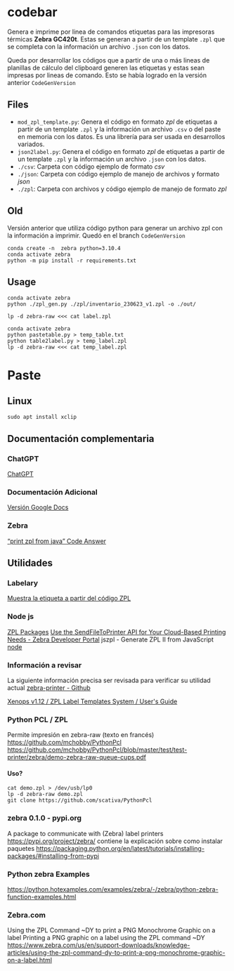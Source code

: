 # codebar
Genera e imprime por linea de comandos etiquetas para las impresoras térmicas __Zebra GC420t__. Estas se generan a partir de un template `.zpl` que se completa con la información un archivo `.json` con los datos.

Queda por desarrollar los códigos que a partir de una o más lineas de planillas de cálculo del clipboard generen las etiquetas y estas sean impresas por lineas de comando. Esto se había logrado en la versión anterior `CodeGenVersion`

## Files
- `mod_zpl_template.py`: Genera el código en formato _zpl_ de etiquetas a partir de un template `.zpl` y la información un archivo `.csv` o del paste en memoria con los datos. Es una librería para ser usada en desarrollos variados.
- `json2label.py`: Genera el código en formato _zpl_ de etiquetas a partir de un template `.zpl` y la información un archivo `.json` con los datos.
- `./csv`: Carpeta con código ejemplo de formato _csv_
- `./json`: Carpeta con código ejemplo de manejo de archivos y formato _json_
- `./zpl`: Carpeta con archivos y código ejemplo de manejo de formato _zpl_

## Old
Versión anterior que utiliza código python para generar un archivo zpl con la información a imprimir. Quedó en el branch `CodeGenVersion`


```
conda create -n  zebra python=3.10.4
conda activate zebra
python -m pip install -r requirements.txt 
```


## Usage
```
conda activate zebra
python ./zpl_gen.py ./zpl/inventario_230623_v1.zpl -o ./out/
```

```
lp -d zebra-raw <<< cat label.zpl
```

```
conda activate zebra
python pastetable.py > temp_table.txt
python table2label.py > temp_label.zpl
lp -d zebra-raw <<< cat temp_label.zpl
```

# Paste

## Linux
```
sudo apt install xclip 
```

## Documentación complementaria
### ChatGPT
[ChatGPT](https://chat.openai.com/c/64f4dc11-522e-4ad1-8f10-6e7b429ff514)
### Documentación Adicional
[Versión Google Docs](https://docs.google.com/document/d/1KEMTndB9a6GAG9w_y4i5BaqnAcqN8ZQys83Q_9N4GOU/edit?usp=sharing)
### Zebra
[“print zpl from java” Code Answer](https://www.codegrepper.com/code-examples/java/print+zpl+from+java)

## Utilidades
### Labelary
[Muestra la etiqueta a partir del código ZPL](http://labelary.com/viewer.html)
### Node js
[ZPL Packages](ttps://npm.io/search/keyword:ZPL)
[Use the SendFileToPrinter API for Your Cloud-Based Printing Needs - Zebra Developer Portal](https://npm.io/search/keyword:ZPL)
jszpl - Generate ZPL II from JavaScript
[node](https://www.npmjs.com/package/jszpl?activeTab=readme)


### Información a revisar
La siguiente información precisa ser revisada para verificar su utilidad actual
[zebra-printer - Github](https://github.services.devops.takamol.support/topics/zebra-printer)

[Xenops v1.12 / ZPL Label Templates System / User's Guide](https://github.com/latitov/ZPL-Label-Templates)

### Python PCL / ZPL
Permite impresión en zebra-raw (texto en francés)
https://github.com/mchobby/PythonPcl
https://github.com/mchobby/PythonPcl/blob/master/test/test-printer/zebra/demo-zebra-raw-queue-cups.pdf

#### Uso?
```
cat demo.zpl > /dev/usb/lp0
lp -d zebra-raw demo.zpl
git clone https://github.com/scativa/PythonPcl
```

### zebra 0.1.0 - pypi.org
A package to communicate with (Zebra) label printers
https://pypi.org/project/zebra/
contiene la explicación sobre como instalar paquetes
https://packaging.python.org/en/latest/tutorials/installing-packages/#installing-from-pypi

### Python zebra Examples
https://python.hotexamples.com/examples/zebra/-/zebra/python-zebra-function-examples.html

### Zebra.com
Using the ZPL Command ~DY to print a PNG Monochrome Graphic on a label
Printing a PNG graphic on a label using the ZPL command ~DY
https://www.zebra.com/us/en/support-downloads/knowledge-articles/using-the-zpl-command-dy-to-print-a-png-monochrome-graphic-on-a-label.html

